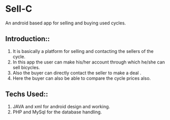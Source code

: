 # Sell-C
An android based app for selling and buying used cycles.

## Introduction::
  1. It is basically a platform for selling and contacting the sellers of the cycle.
  2. In this app the user can make his/her account through which he/she can sell bicycles.
  3. Also the buyer can directly contact the seller to make a deal .
  4. Here the buyer can also be able to compare the cycle prices also.
  
## Techs Used::
  1. JAVA and xml for android design and working.
  2. PHP and MySql for the database handling.
